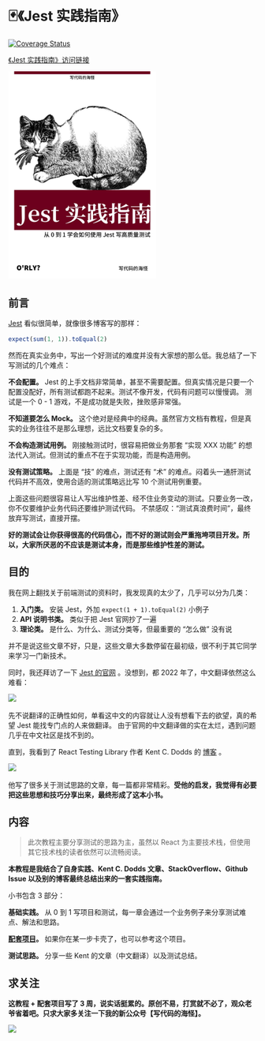 # 🃏《Jest 实践指南》

[![Coverage Status](https://coveralls.io/repos/github/haixiangyan/jest-tutorial-example/badge.svg?branch=main)](https://coveralls.io/github/haixiangyan/jest-tutorial?branch=main)


[《Jest 实践指南》访问链接](https://github.yanhaixiang.com/jest-tutorial/)

<img src="./cover.jpeg" width="300"/>

## 前言

[Jest](https://jestjs.io/) 看似很简单，就像很多博客写的那样：

```js
expect(sum(1, 1)).toEqual(2)
```

然而在真实业务中，写出一个好测试的难度并没有大家想的那么低。我总结了一下写测试的几个难点：

**不会配置。** Jest 的上手文档非常简单，甚至不需要配置。但真实情况是只要一个配置没配好，所有测试都跑不起来。测试不像开发，代码有问题可以慢慢调。
测试是一个 0 - 1 游戏，不是成功就是失败，挫败感非常强。

**不知道要怎么 Mock。** 这个绝对是经典中的经典。虽然官方文档有教程，但是真实的业务往往不是那么理想，远比文档要复杂的多。

**不会构造测试用例。** 刚接触测试时，很容易把做业务那套 “实现 XXX 功能” 的想法代入测试。但测试的重点不在于实现功能，而是构造用例。

**没有测试策略。** 上面是 “技” 的难点，测试还有 “术” 的难点。闷着头一通肝测试代码并不高效，使用合适的测试策略远比写 10 个测试用例重要。

上面这些问题很容易让人写出维护性差、经不住业务变动的测试。只要业务一改，你不仅要维护业务代码还要维护测试代码。
不禁感叹：“测试真浪费时间”，最终放弃写测试，直接开摆。

**好的测试会让你获得很高的代码信心，而不好的测试则会严重拖垮项目开发。所以，大家所厌恶的不应该是测试本身，而是那些维护性差的测试。**

## 目的

我在网上翻找关于前端测试的资料时，我发现真的太少了，几乎可以分为几类：

1. **入门类。** 安装 Jest，外加 `expect(1 + 1).toEqual(2)` 小例子
2. **API 说明书类。** 类似于把 Jest 官网抄了一遍
3. **理论类。** 是什么、为什么、测试分类等，但最重要的 “怎么做” 没有说

并不是说这些文章不好，只是，这些文章大多数停留在最初级，很不利于其它同学来学习一门新技术。

同时，我还拜访了一下 [Jest 的官网](https://jestjs.io/zh-Hans/) 。没想到，都 2022 年了，中文翻译依然这么难看：

![](./bad-translation.png)

先不说翻译的正确性如何，单看这中文的内容就让人没有想看下去的欲望，真的希望 Jest 能找专门点的人来做翻译。
由于官网的中文翻译做的实在太烂，遇到问题几乎在中文社区是找不到的。

直到，我看到了 React Testing Library 作者 Kent C. Dodds 的 [博客](https://kentcdodds.com/) 。

![](./kentcdodds.png)

他写了很多关于测试思路的文章，每一篇都非常精彩。**受他的启发，我觉得有必要把这些思想和技巧分享出来，最终形成了这本小书。**


## 内容

> 此次教程主要分享测试的思路为主，虽然以 React 为主要技术栈，但使用其它技术栈的读者依然可以流畅阅读。

**本教程是我结合了自身实践、Kent C. Dodds 文章、StackOverflow、Github Issue 以及别的博客最终总结出来的一套实践指南。**

小书包含 3 部分：

**基础实践。** 从 0 到 1 写项目和测试，每一章会通过一个业务例子来分享测试难点、解法和思路。

**[配套项目](https://github.com/haixiangyan/jest-tutorial-example)。** 如果你在某一步卡壳了，也可以参考这个项目。

**测试思路。** 分享一些 Kent 的文章（中文翻译）以及测试总结。

## 求关注

**这教程 + 配套项目写了 3 周，说实话挺累的。原创不易，打赏就不必了，观众老爷省着吧。只求大家多关注一下我的新公众号【写代码的海怪】。**

![](./qrcode.gif)
